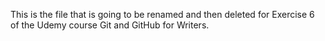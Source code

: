 This is the file that is going to be renamed and then deleted for Exercise 6 of the Udemy course Git and GitHub for Writers.